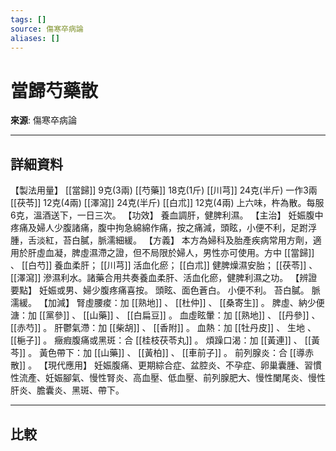 ```yaml
---
tags: []
source: 傷寒卒病論
aliases: []
---
```


# 當歸芍藥散

**來源**: 傷寒卒病論  

---

## 詳細資料
【製法用量】 [[當歸]] 9克(3兩) [[芍藥]] 18克(1斤) [[川芎]] 24克(半斤) 一作3兩 [[茯苓]] 12克(4兩) [[澤瀉]] 24克(半斤) [[白朮]] 12克(4兩)
上六味，杵為散。每服6克，溫酒送下，一日三次。
【功效】
養血調肝，健脾利濕。
【主治】
妊娠腹中疼痛及婦人少腹諸痛，腹中拘急綿綿作痛，按之痛減，頭眩，小便不利，足跗浮腫，舌淡紅，苔白膩，脈濡細緩。
【方義】
本方為婦科及胎產疾病常用方劑，適用於肝虛血凝，脾虛濕滯之證，但不局限於婦人，男性亦可使用。方中 [[當歸]] 、 [[白芍]] 養血柔肝； [[川芎]] 活血化瘀； [[白朮]] 健脾燥濕安胎； [[茯苓]] 、 [[澤瀉]] 滲濕利水。諸藥合用共奏養血柔肝、活血化瘀，健脾利濕之功。
【辨證要點】
妊娠或男、婦少腹疼痛喜按。
頭眩、面色蒼白。
小便不利。
苔白膩。
脈濡緩。
【加減】
腎虛腰痠：加 [[熟地]] 、 [[杜仲]] 、 [[桑寄生]] 。
脾虛、納少便溏：加 [[黨參]] 、 [[山藥]] 、 [[白扁豆]] 。
血虛眩暈：加 [[熟地]] 、 [[丹參]] 、 [[赤芍]] 。
肝鬱氣滯：加 [[柴胡]] 、 [[香附]] 。
血熱：加 [[牡丹皮]] 、
生地
、 [[梔子]] 。
癥瘕腹痛或黑斑：合 [[桂枝茯苓丸]] 。
煩躁口渴：加 [[黃連]] 、 [[黃芩]] 。
黃色帶下：加 [[山藥]] 、 [[黃柏]] 、 [[車前子]] 。
前列腺炎：合 [[導赤散]] 。
【現代應用】
妊娠腹痛、更期綜合症、盆腔炎、不孕症、卵巢囊腫、習慣性流產、妊娠腳氣、慢性腎炎、高血壓、低血壓、前列腺肥大、慢性闌尾炎、慢性肝炎、膽囊炎、黑斑、帶下。

---

## 比較
